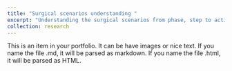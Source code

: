 ```yaml
---
title: "Surgical scenarios understanding "
excerpt: "Understanding the surgical scenarios from phase, step to action <br/><img src='/images/surgeryunderstanding.jpg'>"
collection: research
---
```


This is an item in your portfolio. It can be have images or nice text. If you name the file .md, it will be parsed as markdown. If you name the file .html, it will be parsed as HTML. 
